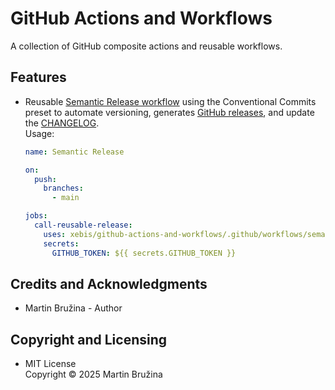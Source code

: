 # GitHub Actions and Workflows

A collection of GitHub composite actions and reusable workflows.

## Features

- Reusable [Semantic Release workflow](.github/workflows/semantic-release.yaml) using the Conventional Commits preset to automate versioning, generates [GitHub releases](https://github.com/xebis/github-actions-and-workflows/releases), and update the [CHANGELOG](CHANGELOG.md).  
  Usage:  

  ```yaml
  name: Semantic Release

  on:
    push:
      branches:
        - main

  jobs:
    call-reusable-release:
      uses: xebis/github-actions-and-workflows/.github/workflows/semantic-release.yml@main
      secrets:
        GITHUB_TOKEN: ${{ secrets.GITHUB_TOKEN }}
  ```

## Credits and Acknowledgments

- Martin Bružina - Author

## Copyright and Licensing

- MIT License  
  Copyright © 2025 Martin Bružina
